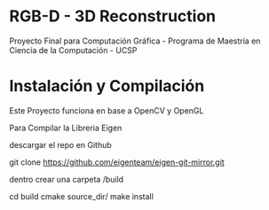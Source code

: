 
# RGB-D - 3D Reconstruction

Proyecto Final para Computación Gráfica - Programa de Maestría en Ciencia de la Computación - UCSP


# Instalación y Compilación

Este Proyecto funciona en base a OpenCV y OpenGL

Para Compilar la Libreria Eigen

descargar el repo en Github

git clone https://github.com/eigenteam/eigen-git-mirror.git

dentro crear una carpeta /build

cd build
cmake source_dir/
make install
